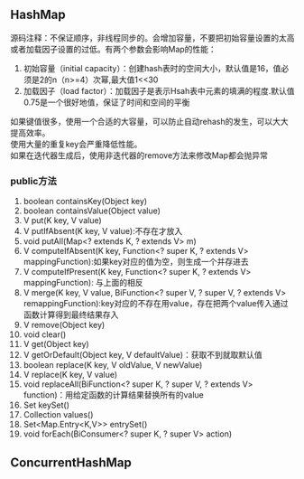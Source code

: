## HashMap
源码注释：不保证顺序，非线程同步的。会增加容量，不要把初始容量设置的太高或者加载因子设置的过低。有两个参数会影响Map的性能：
1. 初始容量（initial capacity）：创建hash表时的空间大小，默认值是16，值必须是2的n（n>=4）次幂,最大值1<<30
2. 加载因子（load factor）：加载因子是表示Hsah表中元素的填满的程度.默认值0.75是一个很好地值，保证了时间和空间的平衡  
  
如果键值很多，使用一个合适的大容量，可以防止自动rehash的发生，可以大大提高效率。  
使用大量的重复key会严重降低性能。  
如果在迭代器生成后，使用非迭代器的remove方法来修改Map都会抛异常

###  public方法
1. boolean containsKey(Object key)
2. boolean containsValue(Object value)
3. V put(K key, V value)
4. V putIfAbsent(K key, V value):不存在才放入
5. void putAll(Map<? extends K, ? extends V> m)
5. V computeIfAbsent(K key, Function<? super K, ? extends V> mappingFunction):如果key对应的值为空，则生成一个并存进去
5. V computeIfPresent(K key, Function<? super K, ? extends V> mappingFunction): 与上面的相反
5. V merge(K key, V value, BiFunction<? super V, ? super V, ? extends V> remappingFunction):key对应的不存在用value，存在把两个value传入通过函数计算得到最终结果存入
6. V remove(Object key)
7. void clear()
8. V get(Object key)
8. V getOrDefault(Object key, V defaultValue)：获取不到就取默认值
9. boolean replace(K key, V oldValue, V newValue)
9. V replace(K key, V value)
9. void replaceAll(BiFunction<? super K, ? super V, ? extends V> function)：用给定函数的计算结果替换所有的value 
10. Set<K> keySet()
11. Collection<V> values()
12. Set<Map.Entry<K,V>> entrySet()  
13. void forEach(BiConsumer<? super K, ? super V> action) 

## ConcurrentHashMap
